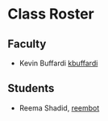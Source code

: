 # Class Roster

## Faculty

- Kevin Buffardi [kbuffardi](https://github.com/kbuffardi)

## Students

- Reema Shadid, [reembot](https://github.com/reembot)